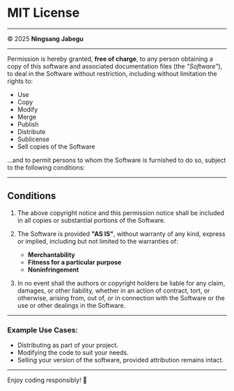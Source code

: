 # MIT License

---

© 2025 **Ningsang Jabegu**

---

Permission is hereby granted, **free of charge**, to any person obtaining a copy of this software and associated documentation files (the _"Software"_), to deal in the Software without restriction, including without limitation the rights to:

- Use
- Copy
- Modify
- Merge
- Publish
- Distribute
- Sublicense
- Sell copies of the Software

...and to permit persons to whom the Software is furnished to do so, subject to the following conditions:

---

## Conditions

1. The above copyright notice and this permission notice shall be included in all copies or substantial portions of the Software.

2. The Software is provided **"AS IS"**, without warranty of any kind, express or implied, including but not limited to the warranties of:

   - **Merchantability**
   - **Fitness for a particular purpose**
   - **Noninfringement**

3. In no event shall the authors or copyright holders be liable for any claim, damages, or other liability, whether in an action of contract, tort, or otherwise, arising from, out of, or in connection with the Software or the use or other dealings in the Software.

---

### Example Use Cases:

- Distributing as part of your project.
- Modifying the code to suit your needs.
- Selling your version of the software, provided attribution remains intact.

---

Enjoy coding responsibly! 🎉
